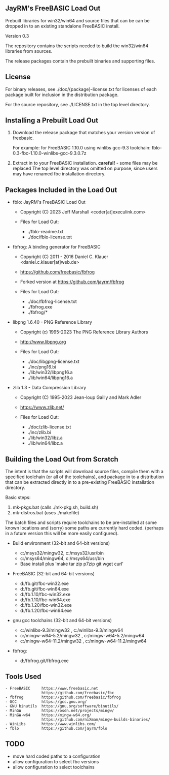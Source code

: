JayRM's FreeBASIC Load Out
--------------------------
Prebuilt libraries for win32/win64 and source files that can be can be dropped
in to an existing standalone FreeBASIC install.

Version 0.3

The repository contains the scripts needed to build the win32/win64
libraries from sources.

The release packages contain the prebuilt binaries and supporting
files.


License
-------
For binary releases, see ./doc/{package}-license.txt for licenses
of each package built for inclusion in the distribution package.

For the source repository, see ./LICENSE.txt in the top level directory.


Installing a Prebuilt Load Out
-----------------------------------
  1) Download the release package that matches your version version of freebasic.

     For example: for FreeBASIC 1.10.0 using winlibs gcc-9.3 toolchain:
        fblo-0.3-fbc-1.10.0-winlibs-gcc-9.3.0.7z

  2) Extract in to your FreeBASIC installation.
     **careful!** - some files may be replaced
     The top level directory was omitted on purpose, since users may have
     renamed fbc installation directory.


Packages Included in the Load Out
---------------------------------

  + fblo: JayRM's FreeBASIC Load Out
    * Copyright (C) 2023 Jeff Marshall <coder[at]execulink.com>

    * Files for Load Out:
      - ./fblo-readme.txt
      - ./doc/fblo-license.txt


  + fbfrog: A binding generator for FreeBASIC
    * Copyright (C) 2011 - 2016  Daniel C. Klauer <daniel.c.klauer[at]web.de>

    * https://github.com/freebasic/fbfrog
    * Forked version at https://github.com/jayrm/fbfrog

    * Files for Load Out:
      - ./doc/fbfrog-license.txt
      - ./fbfrog.exe
      - ./fbfrog/*


  + libpng 1.6.40 - PNG Reference Library
    * Copyright (c) 1995-2023 The PNG Reference Library Authors

    * http://www.libpng.org

    * Files for Load Out:
      - ./doc/libgpng-license.txt
      - ./inc/png16.bi
      - ./lib/win32/libpng16.a
      - ./lib/win64/libpng16.a


  + zlib 1.3 - Data Compression Library
    * Copyright (C) 1995-2023 Jean-loup Gailly and Mark Adler

    * https://www.zlib.net/

    * Files for Load Out:
      - ./doc/zlib-license.txt
      - ./inc/zlib.bi
      - ./lib/win32/libz.a
      - ./lib/win64/libz.a


Building the Load Out from Scratch
-----------------------------------
The intent is that the scripts will download source files, compile them with
a specified toolchain (or all of the toolchains), and package in to a
distribution that can be extracted directly in to a pre-existing FreeBASIC
installation directory.

Basic steps:
  1) mk-pkgs.bat     (calls ./mk-pkg.sh, build.sh)
  2) mk-distros.bat  (uses  ./makefile)

The batch files and scripts require toolchains to be pre-installed at some
known locations and (sorry) some paths are currently hard coded. (perhaps
in a future version this will be more easily configured).

  * Build environment (32-bit and 64-bit versions)
    - c:/msys32/mingw32, c:/msys32/usr/bin
    - c:/msys64/mingw64, c:/msys64/usr/bin
    - Base install plus 'make tar zip p7zip git wget curl'

  * FreeBASIC (32-bit and 64-bit versions)
    - d:/fb.git/fbc-win32.exe
    - d:/fb.git/fbc-win64.exe
    - d:/fb.1.10/fbc-win32.exe
    - d:/fb.1.10/fbc-win64.exe
    - d:/fb.1.20/fbc-win32.exe
    - d:/fb.1.20/fbc-win64.exe

  * gnu gcc toolchains (32-bit and 64-bit versions)
    - c:/winlibs-9.3/mingw32    , c:/winlibs-9.3/mingw64
    - c:/mingw-w64-5.2/mingw32  , c:/mingw-w64-5.2/mingw64
    - c:/mingw-w64-11.2/mingw32 , c:/mingw-w64-11.2/mingw64

  * fbfrog:
    - d:/fbfrog.git/fbfrog.exe


Tools Used
----------
    - FreeBASIC     https://www.freebasic.net
                    https://github.com/freebasic/fbc
    - fbfrog        https://github.com/freebasic/fbfrog
    - GCC           https://gcc.gnu.org/
    - GNU binutils  https://gnu.org/software/binutils/
    - MinGW         https://osdn.net/projects/mingw/
    - MinGW-w64     https://mingw-w64.org/
                    https://github.com/niXman/mingw-builds-binaries/
    - WinLibs       https://www.winlibs.com/
    - fblo          https://github.com/jayrm/fblo


TODO
----
  + move hard coded paths to a configuration
  + allow configuration to select fbc versions
  + allow configuration to select toolchains
